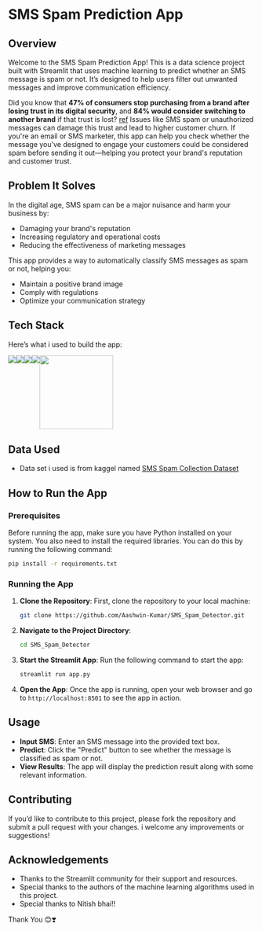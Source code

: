 # SMS Spam Prediction App

## Overview

Welcome to the SMS Spam Prediction App! This is a data science project built with Streamlit that uses machine learning to predict whether an SMS message is spam or not. It’s designed to help users filter out unwanted messages and improve communication efficiency.

Did you know that **47% of consumers stop purchasing from a brand after losing trust in its digital security**, and **84% would consider switching to another brand** if that trust is lost? [ref](https://www.digicert.com/news/digicert-survey-highlights-importance-of-digital-trust-in-business-outcomes-customer-loyalty) Issues like SMS spam or unauthorized messages can damage this trust and lead to higher customer churn. 
If you're an email or SMS marketer, this app can help you check whether the message you've designed to engage your customers could be considered spam before sending it out—helping you protect your brand's reputation and customer trust.

## Problem It Solves

In the digital age, SMS spam can be a major nuisance and harm your business by:
- Damaging your brand's reputation
- Increasing regulatory and operational costs
- Reducing the effectiveness of marketing messages

This app provides a way to automatically classify SMS messages as spam or not, helping you:
- Maintain a positive brand image
- Comply with regulations
- Optimize your communication strategy

## Tech Stack

Here’s what i used to build the app:

<div style="display: flex; flex-wrap: wrap;">
  <img src="https://img.shields.io/badge/Python-3776AB?style=for-the-badge&logo=python&logoColor=white"/>
  <img src="https://img.shields.io/badge/Pandas-150458?style=for-the-badge&logo=pandas&logoColor=white"/>
  <img src="https://img.shields.io/badge/numpy-%23013243.svg?style=for-the-badge&logo=numpy&logoColor=white"/>
  <img src="https://img.shields.io/badge/scikit--learn-%23F7931E.svg?style=for-the-badge&logo=scikit-learn&logoColor=white"/>
  <img src="https://a11ybadges.com/badge?logo=streamlit", width=150/>
  

</div>

## Data Used
- Data set i used is from kaggel named [SMS Spam Collection Dataset](https://www.kaggle.com/datasets/uciml/sms-spam-collection-dataset)

  
## How to Run the App

### Prerequisites

Before running the app, make sure you have Python installed on your system. You also need to install the required libraries. You can do this by running the following command:

```bash
pip install -r requirements.txt
```

### Running the App

1. **Clone the Repository**: First, clone the repository to your local machine:

   ```bash
   git clone https://github.com/Aashwin-Kumar/SMS_Spam_Detector.git
   ```

2. **Navigate to the Project Directory**:

   ```bash
   cd SMS_Spam_Detector
   ```

3. **Start the Streamlit App**: Run the following command to start the app:

   ```bash
   streamlit run app.py
   ```

4. **Open the App**: Once the app is running, open your web browser and go to `http://localhost:8501` to see the app in action.

## Usage

- **Input SMS**: Enter an SMS message into the provided text box.
- **Predict**: Click the "Predict" button to see whether the message is classified as spam or not.
- **View Results**: The app will display the prediction result along with some relevant information.

## Contributing

If you’d like to contribute to this project, please fork the repository and submit a pull request with your changes. i welcome any improvements or suggestions!

## Acknowledgements

- Thanks to the Streamlit community for their support and resources.
- Special thanks to the authors of the machine learning algorithms used in this project.
- Special thanks to Nitish bhai!!


Thank You 😊❣️
